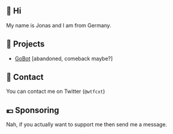 ## 👋 Hi
My name is Jonas and I am from Germany.
## 🚧 Projects
 - [GoBot](https://github.com/wtfcxt/GoBot) [abandoned, comeback maybe?]
## 📝 Contact
You can contact me on Twitter (`@wtfcxt`)
## 💶 Sponsoring
Nah, if you actually want to support me then send me a message.
